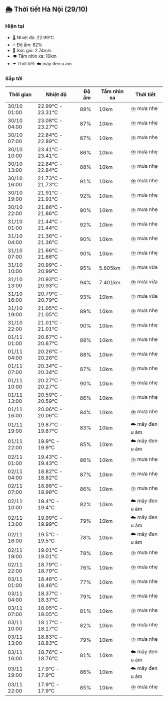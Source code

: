 ## 🌦️ Thời tiết Hà Nội (29/10)

### Hiện tại

- 🌡️ Nhiệt độ: 22.99℃
- 💦 Độ ẩm: 82%
- 💨 Sức gió: 2.74m/s
- 👁️ Tầm nhìn xa: 10km
- ☂️ Thời tiết: ☁️ mây đen u ám

### Sắp tới

| Thời gian | Nhiệt độ | Độ ẩm | Tầm nhìn xa | Thời tiết |
| --- | --- | --- | --- | --- |
| 30/10 01:00 | 22.99℃ - 23.31℃ | 88% | 10km | ⛈️ mưa nhẹ |
| 30/10 04:00 | 23.08℃ - 23.27℃ | 87% | 10km | ⛈️ mưa nhẹ |
| 30/10 07:00 | 22.84℃ - 22.89℃ | 87% | 10km | ⛈️ mưa nhẹ |
| 30/10 10:00 | 23.41℃ - 23.41℃ | 86% | 10km | ⛈️ mưa nhẹ |
| 30/10 13:00 | 22.84℃ - 22.84℃ | 88% | 10km | ⛈️ mưa nhẹ |
| 30/10 16:00 | 21.73℃ - 21.73℃ | 91% | 10km | ⛈️ mưa nhẹ |
| 30/10 19:00 | 21.91℃ - 21.91℃ | 92% | 10km | ⛈️ mưa nhẹ |
| 30/10 22:00 | 21.86℃ - 21.86℃ | 90% | 10km | ⛈️ mưa nhẹ |
| 31/10 01:00 | 21.44℃ - 21.44℃ | 92% | 10km | ⛈️ mưa nhẹ |
| 31/10 04:00 | 21.36℃ - 21.36℃ | 90% | 10km | ⛈️ mưa nhẹ |
| 31/10 07:00 | 21.66℃ - 21.66℃ | 90% | 10km | ⛈️ mưa nhẹ |
| 31/10 10:00 | 20.99℃ - 20.99℃ | 95% | 5.605km | ⛈️ mưa vừa |
| 31/10 13:00 | 20.93℃ - 20.93℃ | 94% | 7.401km | ⛈️ mưa vừa |
| 31/10 16:00 | 20.79℃ - 20.79℃ | 93% | 10km | ⛈️ mưa vừa |
| 31/10 19:00 | 21.05℃ - 21.05℃ | 89% | 10km | ⛈️ mưa nhẹ |
| 31/10 22:00 | 21.01℃ - 21.01℃ | 90% | 10km | ⛈️ mưa nhẹ |
| 01/11 01:00 | 20.67℃ - 20.67℃ | 88% | 10km | ⛈️ mưa nhẹ |
| 01/11 04:00 | 20.26℃ - 20.26℃ | 88% | 10km | ⛈️ mưa nhẹ |
| 01/11 07:00 | 20.34℃ - 20.34℃ | 87% | 10km | ⛈️ mưa nhẹ |
| 01/11 10:00 | 20.27℃ - 20.27℃ | 90% | 10km | ⛈️ mưa nhẹ |
| 01/11 13:00 | 20.59℃ - 20.59℃ | 86% | 10km | ⛈️ mưa nhẹ |
| 01/11 16:00 | 20.06℃ - 20.06℃ | 84% | 10km | ⛈️ mưa nhẹ |
| 01/11 19:00 | 19.87℃ - 19.87℃ | 83% | 10km | ☁️ mây đen u ám |
| 01/11 22:00 | 19.9℃ - 19.9℃ | 85% | 10km | ☁️ mây đen u ám |
| 02/11 01:00 | 19.43℃ - 19.43℃ | 86% | 10km | ⛈️ mưa nhẹ |
| 02/11 04:00 | 18.82℃ - 18.82℃ | 87% | 10km | ⛈️ mưa nhẹ |
| 02/11 07:00 | 18.98℃ - 18.98℃ | 86% | 10km | ⛈️ mưa nhẹ |
| 02/11 10:00 | 19.4℃ - 19.4℃ | 82% | 10km | ☁️ mây đen u ám |
| 02/11 13:00 | 19.99℃ - 19.99℃ | 79% | 10km | ☁️ mây đen u ám |
| 02/11 16:00 | 19.5℃ - 19.5℃ | 78% | 10km | ☁️ mây đen u ám |
| 02/11 19:00 | 19.01℃ - 19.01℃ | 78% | 10km | ⛈️ mưa nhẹ |
| 02/11 22:00 | 18.79℃ - 18.79℃ | 76% | 10km | ⛈️ mưa nhẹ |
| 03/11 01:00 | 18.46℃ - 18.46℃ | 77% | 10km | ⛈️ mưa nhẹ |
| 03/11 04:00 | 18.37℃ - 18.37℃ | 79% | 10km | ⛈️ mưa nhẹ |
| 03/11 07:00 | 18.05℃ - 18.05℃ | 81% | 10km | ⛈️ mưa nhẹ |
| 03/11 10:00 | 18.17℃ - 18.17℃ | 82% | 10km | ⛈️ mưa nhẹ |
| 03/11 13:00 | 18.83℃ - 18.83℃ | 79% | 10km | ⛈️ mưa nhẹ |
| 03/11 16:00 | 18.76℃ - 18.76℃ | 81% | 10km | ☁️ mây đen u ám |
| 03/11 19:00 | 17.9℃ - 17.9℃ | 86% | 10km | ☁️ mây đen u ám |
| 03/11 22:00 | 17.9℃ - 17.9℃ | 85% | 10km | ⛈️ mưa nhẹ |
